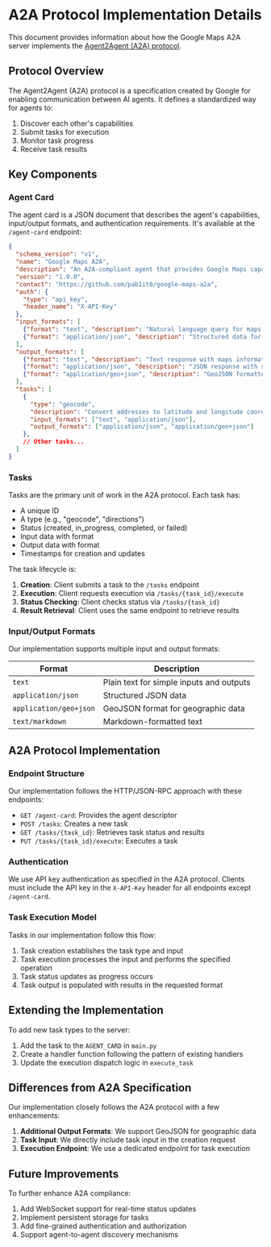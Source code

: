 # A2A Protocol Implementation Details

This document provides information about how the Google Maps A2A server implements the [Agent2Agent (A2A) protocol](https://github.com/google/A2A).

## Protocol Overview

The Agent2Agent (A2A) protocol is a specification created by Google for enabling communication between AI agents. It defines a standardized way for agents to:

1. Discover each other's capabilities
2. Submit tasks for execution
3. Monitor task progress
4. Receive task results

## Key Components

### Agent Card

The agent card is a JSON document that describes the agent's capabilities, input/output formats, and authentication requirements. It's available at the `/agent-card` endpoint:

```json
{
  "schema_version": "v1",
  "name": "Google Maps A2A",
  "description": "An A2A-compliant agent that provides Google Maps capabilities",
  "version": "1.0.0",
  "contact": "https://github.com/pab1it0/google-maps-a2a",
  "auth": {
    "type": "api_key",
    "header_name": "X-API-Key"
  },
  "input_formats": [
    {"format": "text", "description": "Natural language query for maps operations"},
    {"format": "application/json", "description": "Structured data for maps operations"}
  ],
  "output_formats": [
    {"format": "text", "description": "Text response with maps information"},
    {"format": "application/json", "description": "JSON response with structured maps data"},
    {"format": "application/geo+json", "description": "GeoJSON formatted location data"}
  ],
  "tasks": [
    {
      "type": "geocode",
      "description": "Convert addresses to latitude and longitude coordinates",
      "input_formats": ["text", "application/json"],
      "output_formats": ["application/json", "application/geo+json"]
    },
    // Other tasks...
  ]
}
```

### Tasks

Tasks are the primary unit of work in the A2A protocol. Each task has:

- A unique ID
- A type (e.g., "geocode", "directions")
- Status (created, in_progress, completed, or failed)
- Input data with format
- Output data with format
- Timestamps for creation and updates

The task lifecycle is:

1. **Creation**: Client submits a task to the `/tasks` endpoint
2. **Execution**: Client requests execution via `/tasks/{task_id}/execute`
3. **Status Checking**: Client checks status via `/tasks/{task_id}`
4. **Result Retrieval**: Client uses the same endpoint to retrieve results

### Input/Output Formats

Our implementation supports multiple input and output formats:

| Format | Description |
|--------|-------------|
| `text` | Plain text for simple inputs and outputs |
| `application/json` | Structured JSON data |
| `application/geo+json` | GeoJSON format for geographic data |
| `text/markdown` | Markdown-formatted text |

## A2A Protocol Implementation

### Endpoint Structure

Our implementation follows the HTTP/JSON-RPC approach with these endpoints:

- `GET /agent-card`: Provides the agent descriptor
- `POST /tasks`: Creates a new task
- `GET /tasks/{task_id}`: Retrieves task status and results
- `PUT /tasks/{task_id}/execute`: Executes a task

### Authentication

We use API key authentication as specified in the A2A protocol. Clients must include the API key in the `X-API-Key` header for all endpoints except `/agent-card`.

### Task Execution Model

Tasks in our implementation follow this flow:

1. Task creation establishes the task type and input
2. Task execution processes the input and performs the specified operation
3. Task status updates as progress occurs
4. Task output is populated with results in the requested format

## Extending the Implementation

To add new task types to the server:

1. Add the task to the `AGENT_CARD` in `main.py`
2. Create a handler function following the pattern of existing handlers
3. Update the execution dispatch logic in `execute_task`

## Differences from A2A Specification

Our implementation closely follows the A2A protocol with a few enhancements:

1. **Additional Output Formats**: We support GeoJSON for geographic data
2. **Task Input**: We directly include task input in the creation request
3. **Execution Endpoint**: We use a dedicated endpoint for task execution

## Future Improvements

To further enhance A2A compliance:

1. Add WebSocket support for real-time status updates
2. Implement persistent storage for tasks
3. Add fine-grained authentication and authorization
4. Support agent-to-agent discovery mechanisms